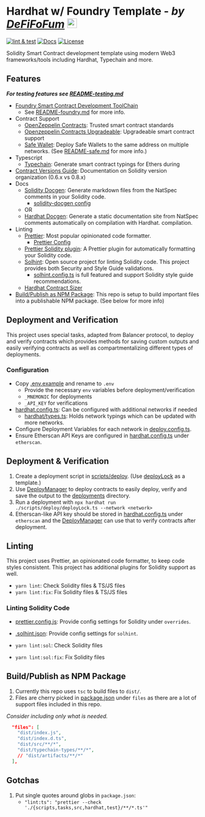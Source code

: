 # Hardhat w/ Foundry Template - _by [DeFiFoFum](https://github.com/defifofum)_ <img src="https://avatars.githubusercontent.com/u/78645267?v=4" alt="DeFiFoFum Avatar" width="25px">
<!-- 
  FIXME: Update `DeFiFoFum/hardhat-template` based on current repo 
  1. Find All (CMD/CTRL + SHIFT + F)
  2. Search for: DeFiFoFum/hardhat-template
  3. Replace with <user>/<your-repo>
  -->
[![lint & test](https://github.com/DeFiFoFum/hardhat-template/actions/workflows/lint-test.yml/badge.svg)](https://github.com/DeFiFoFum/hardhat-template/actions/workflows/lint-test.yml)
[![Docs](https://img.shields.io/badge/docs-%F0%9F%93%84-yellow)](./docs/)
[![License](https://img.shields.io/badge/License-GPLv3-green.svg)](https://www.gnu.org/licenses/gpl-3.0)

Solidity Smart Contract development template using modern Web3 frameworks/tools including Hardhat, Typechain and more.

## Features

_**For testing features see [README-testing.md](./README-testing.md)**_

- [Foundry Smart Contract Development ToolChain](https://book.getfoundry.sh/)
  - See [README-foundry.md](./README-foundry.md) for more info.
- Contract Support
  - [OpenZeppelin Contracts](https://docs.openzeppelin.com/contracts/): Trusted smart contract standards
  - [Openzeppelin Contracts Upgradeable](https://github.com/OpenZeppelin/openzeppelin-contracts-upgradeable): Upgradeable smart contract support
  - [Safe Wallet](https://docs.safe.global/safe-smart-account/supported-networks/v1.3.0): Deploy Safe Wallets to the same address on multiple networks. (See [README-safe.md](./README-safe.md) for more info.)
- Typescript
  - [Typechain](https://www.npmjs.com/package/typechain): Generate smart contract typings for Ethers during
- [Contract Versions Guide](./docs/guides/contract-versions.md): Documentation on Solidity version organization (0.6.x vs 0.8.x)
- Docs
  - [Solidity Docgen](https://github.com/OpenZeppelin/solidity-docgen): Generate markdown files from the NatSpec comments in your Solidity code.
    - [solidity-docgen config](https://github.com/OpenZeppelin/solidity-docgen/blob/HEAD/src/config.ts)
  - OR
  - [Hardhat Docgen](https://www.npmjs.com/package/hardhat-docgen): Generate a static documentation site from NatSpec comments automatically on compilation with Hardhat.
compilation.
- Linting
  - [Prettier](https://prettier.io/): Most popular opinionated code formatter.
    - [Prettier Config](https://prettier.io/docs/en/configuration.html)
  - [Prettier Solidity plugin](https://www.npmjs.com/package/prettier-plugin-solidity): A Prettier plugin for automatically formatting your Solidity code.
  - [Solhint](https://www.npmjs.com/package/solhint): Open source project for linting Solidity code. This project provides both Security and Style Guide validations.
    - [solhint.config.ts](./solhint.config.js) is full featured and support Solidity style guide recommendations.
  - [Hardhat Contract Sizer](https://www.npmjs.com/package/hardhat-contract-sizer)
- [Build/Publish as NPM Package](#buildpublish-as-npm-package): This repo is setup to build important files into a publishable NPM package. (See below for more info)

## Deployment and Verification

This project uses special tasks, adapted from Balancer protocol, to deploy and verify contracts which provides methods for saving custom outputs and easily verifying contracts as well as compartmentalizing different types of deployments.

### Configuration

- Copy [.env.example](./.env.example) and rename to `.env`
  - Provide the necessary `env` variables before deployment/verification
  - `_MNEMONIC` for deployments
  - `_API_KEY` for verifications
- [hardhat.config.ts](./hardhat.config.ts): Can be configured with additional networks if needed
  - [hardhat/types.ts](./hardhat/types.ts): Holds network typings which can be updated with more networks.
- Configure Deployment Variables for each network in [deploy.config.ts](./scripts/deploy/deploy.config.ts).
- Ensure Etherscan API Keys are configured in [hardhat.config.ts](./hardhat.config.ts) under `etherscan`.

## Deployment & Verification

1. Create a deployment script in [scripts/deploy](./scripts/deploy/). (Use [deployLock](./scripts/deploy/deployLock.ts) as a template.)
2. Use [DeployManager](./scripts/deploy/DeployManager.ts) to deploy contracts to easily deploy, verify and save the output to the [deployments](./deployments/) directory.
3. Run a deployment with `npx hardhat run ./scripts/deploy/deployLock.ts --network <network>`
4. Etherscan-like API key should be stored in [hardhat.config.ts](./hardhat.config.ts) under `etherscan` and the [DeployManager](./scripts/deploy/DeployManager.ts) can use that to verify contracts after deployment.

## Linting

This project uses Prettier, an opinionated code formatter, to keep code styles consistent. This project has additional plugins for Solidity support as well.

- `yarn lint`: Check Solidity files & TS/JS files
- `yarn lint:fix`: Fix Solidity files & TS/JS files

### Linting Solidity Code

- [prettier.config.js](./prettier.config.js): Provide config settings for Solidity under `overrides`.
- [.solhint.json](./.solhint.json): Provide config settings for `solhint`.  

- `yarn lint:sol`: Check Solidity files
- `yarn lint:sol:fix`: Fix Solidity files

## Build/Publish as NPM Package

1. Currently this repo uses `tsc` to build files to `dist/`.
2. Files are cherry picked in [package.json](./package.json) under `files` as there are a lot of support files included in this repo.

_Consider including only what is needed._

```json
  "files": [
    "dist/index.js",
    "dist/index.d.ts",
    "dist/src/**/*",
    "dist/typechain-types/**/*",
    // "dist/artifacts/**/*"
  ],
```

## Gotchas

1. Put single quotes around globs in `package.json`:
   - `"lint:ts": "prettier --check './{scripts,tasks,src,hardhat,test}/**/*.ts'"`
